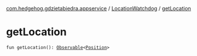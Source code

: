 [com.hedgehog.gdzietabiedra.appservice](../index.md) / [LocationWatchdog](index.md) / [getLocation](./get-location.md)

# getLocation

`fun getLocation(): `[`Observable`](http://reactivex.io/RxJava/javadoc/io/reactivex/Observable.html)`<`[`Position`](file:/home/adam/repo/GdzieTaBiedra/docs/domain/com.github.asvid.biedra.domain/-position/index.md)`>`